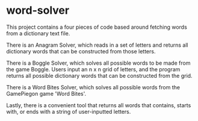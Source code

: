 # word-solver

This project contains a four pieces of code based around fetching words from a dictionary text file.

There is an Anagram Solver, which reads in a set of letters and returns all dictionary words that can be constructed from those letters.

There is a Boggle Solver, which solves all possible words to be made from the game Boggle. Users input an n x n grid of letters, and the 
program returns all possible dictionary words that can be constructed from the grid.

There is a Word Bites Solver, which solves all possible words from the GamePiegon game 'Word Bites'.

Lastly, there is a convenient tool that returns all words that contains, starts with, or ends with a string of user-inputted letters.
